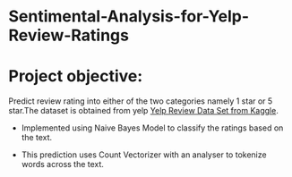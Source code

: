 # Sentimental-Analysis-for-Yelp-Review-Ratings


# Project objective:

Predict review rating into either of the two categories namely 1 star or 5 star.The dataset is obtained from yelp [Yelp Review Data Set from Kaggle](https://www.kaggle.com/c/yelp-recsys-2013).

  * Implemented using Naive Bayes Model to classify the ratings based on the text.
  
  * This prediction uses Count Vectorizer with an analyser to tokenize  words  across the text.